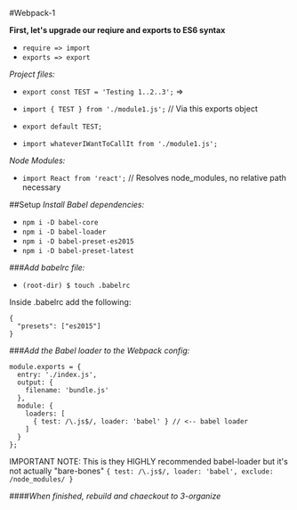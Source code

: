 #Webpack-1

**First, let's upgrade our reqiure and exports to ES6 syntax**

- `require => import`
- `exports => export`


*Project files:*
- `export const TEST = 'Testing 1..2..3';` =>
- `import { TEST } from './module1.js';` // Via this exports object

- `export default TEST;`
- `import whateverIWantToCallIt from './module1.js';`

*Node Modules:*
- `import React from 'react';` // Resolves node_modules, no relative path necessary

##Setup
*Install Babel dependencies:*
- `npm i -D babel-core`
- `npm i -D babel-loader`
- `npm i -D babel-preset-es2015`
- `npm i -D babel-preset-latest`

###*Add babelrc file:*
- `(root-dir) $ touch .babelrc`

Inside .babelrc add the following:

```
{
  "presets": ["es2015"]
}
```

###*Add the Babel loader to the Webpack config:*
```
module.exports = {
  entry: './index.js',
  output: {
    filename: 'bundle.js'
  },
  module: {
    loaders: [
      { test: /\.js$/, loader: 'babel' } // <-- babel loader
    ]
  }
};
```

IMPORTANT NOTE: This is they HIGHLY recommended babel-loader but it's not actually "bare-bones"
`{ test: /\.js$/, loader: 'babel', exclude: /node_modules/ }`

####*When finished, rebuild and chaeckout to 3-organize*
